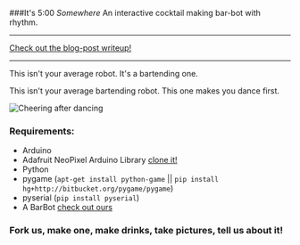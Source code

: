 ###It's 5:00 *Somewhere*
An interactive cocktail making bar-bot with rhythm.

***
[Check out the blog-post writeup!](http://500sw.github.io/intro/)
***

This isn't your average robot. It's a bartending one. 

This isn't your average bartending robot. This one makes you dance first. 

![Cheering after dancing](http://500sw.github.io/images/barbot_cheer.jpg)

### Requirements:
- Arduino
- Adafruit NeoPixel Arduino Library [clone it!](https://github.com/adafruit/Adafruit_NeoPixel)
- Python
- pygame (`apt-get install python-game` || `pip install hg+http://bitbucket.org/pygame/pygame`)
- pyserial (`pip install pyserial`)
- A BarBot [check out ours](http://500sw.github.io/intro/)


### Fork us, make one, make drinks, take pictures, tell us about it!
